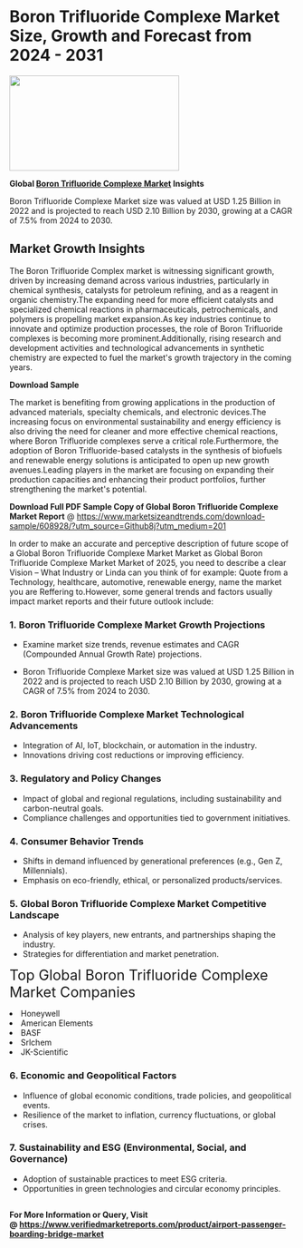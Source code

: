 <H1>Boron Trifluoride Complexe Market Size, Growth and Forecast from 2024 - 2031</H1><img class="aligncenter size-medium wp-image-584254" src="https://thirdeyenews.in/wp-content/uploads/2024/09/Global-Market-Research-300x168.jpeg" alt="" width="300" height="168" /><p><strong>Global&nbsp;<a href="https://www.marketsizeandtrends.com/download-sample/608928/?utm_source=Github8j?utm_medium=201">Boron Trifluoride Complexe Market</a> Insights</strong></p><p>Boron Trifluoride Complexe Market size was valued at USD 1.25 Billion in 2022 and is projected to reach USD 2.10 Billion by 2030, growing at a CAGR of 7.5% from 2024 to 2030.</p><p><h2>Market Growth Insights</h2> <p>The Boron Trifluoride Complex market is witnessing significant growth, driven by increasing demand across various industries, particularly in chemical synthesis, catalysts for petroleum refining, and as a reagent in organic chemistry.The expanding need for more efficient catalysts and specialized chemical reactions in pharmaceuticals, petrochemicals, and polymers is propelling market expansion.As key industries continue to innovate and optimize production processes, the role of Boron Trifluoride complexes is becoming more prominent.Additionally, rising research and development activities and technological advancements in synthetic chemistry are expected to fuel the market's growth trajectory in the coming years.</p> <p><strong>Download Sample</strong></p> <p>The market is benefiting from growing applications in the production of advanced materials, specialty chemicals, and electronic devices.The increasing focus on environmental sustainability and energy efficiency is also driving the need for cleaner and more effective chemical reactions, where Boron Trifluoride complexes serve a critical role.Furthermore, the adoption of Boron Trifluoride-based catalysts in the synthesis of biofuels and renewable energy solutions is anticipated to open up new growth avenues.Leading players in the market are focusing on expanding their production capacities and enhancing their product portfolios, further strengthening the market's potential.</p> <p><span class=""><strong>Download Full PDF Sample Copy of Global Boron Trifluoride Complexe Market Report</strong> @ <a href="https://www.marketsizeandtrends.com/download-sample/608928/?utm_source=Github8j?utm_medium=201" target="_blank">https://www.marketsizeandtrends.com/download-sample/608928/?utm_source=Github8j?utm_medium=201</a></span></p><p>In order to make an accurate and perceptive description of future scope of a Global&nbsp;Boron Trifluoride Complexe Market Market as Global&nbsp;Boron Trifluoride Complexe Market Market of 2025, you need to describe a clear Vision &ndash; What Industry or Linda can you think of for example: Quote from a Technology, healthcare, automotive, renewable energy, name the market you are Reffering to.However, some general trends and factors usually impact market reports and their future outlook include:</p><h3>1.&nbsp;<strong>Boron Trifluoride Complexe Market Growth Projections</strong></h3><ul><li>Examine market size trends, revenue estimates and CAGR (Compounded Annual Growth Rate) projections.</li><li><p>Boron Trifluoride Complexe Market size was valued at USD 1.25 Billion in 2022 and is projected to reach USD 2.10 Billion by 2030, growing at a CAGR of 7.5% from 2024 to 2030.</p></li></ul><h3>2.&nbsp;<strong>Boron Trifluoride Complexe Market Technological Advancements</strong></h3><ul><li>Integration of AI, IoT, blockchain, or automation in the industry.</li><li>Innovations driving cost reductions or improving efficiency.</li></ul><h3>3.&nbsp;<strong>Regulatory and Policy Changes</strong></h3><ul><li>Impact of global and regional regulations, including sustainability and carbon-neutral goals.</li><li>Compliance challenges and opportunities tied to government initiatives.</li></ul><h3>4.&nbsp;<strong>Consumer Behavior Trends</strong></h3><ul><li>Shifts in demand influenced by generational preferences (e.g., Gen Z, Millennials).</li><li>Emphasis on eco-friendly, ethical, or personalized products/services.</li></ul><h3>5.&nbsp;<strong>Global Boron Trifluoride Complexe Market Competitive Landscape</strong></h3><ul><li>Analysis of key players, new entrants, and partnerships shaping the industry.</li><li>Strategies for differentiation and market penetration.</li></ul><p data-pm-slice="1 1 []"><span style="color: inherit; font-family: inherit; font-size: 25px;">Top Global Boron Trifluoride Complexe Market Companies</span></p><div class="" data-test-id=""><p><li>Honeywell</li><li> American Elements</li><li> BASF</li><li> Srlchem</li><li> JK-Scientific</li></p></div><h3>6.&nbsp;<strong>Economic and Geopolitical Factors</strong></h3><ul><li>Influence of global economic conditions, trade policies, and geopolitical events.</li><li>Resilience of the market to inflation, currency fluctuations, or global crises.</li></ul><h3>7.&nbsp;<strong>Sustainability and ESG (Environmental, Social, and Governance)</strong></h3><ul><li>Adoption of sustainable practices to meet ESG criteria.</li><li>Opportunities in green technologies and circular economy principles.</li></ul><h2><strong style="font-size: 14px;">For More Information or Query, Visit @&nbsp;</strong><a style="background-color: #ffffff; font-size: 14px;" href="https://www.marketsizeandtrends.com/report/boron-trifluoride-complexe-market/" target="_blank">https://www.verifiedmarketreports.com/product/airport-passenger-boarding-bridge-market</a></h2>